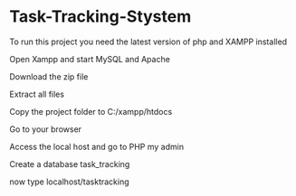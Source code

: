 # Task-Tracking-Stystem
To run this project you need the latest version of php and XAMPP installed

Open Xampp and start MySQL and Apache

Download the zip file

Extract all files

Copy the project folder to C:/xampp/htdocs

Go to your browser

Access the local host and go to PHP my admin

Create a database task_tracking

now type localhost/tasktracking
